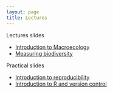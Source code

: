 ```yaml
---
layout: page
title: Lectures
---
```


Lectures slides
* [Introduction to Macroecology](Intro_setup)
* [Measuring biodiversity](week2_lecture)


Practical slides
* [Introduction to reproducibility](Intro_setup)
* [Introduction to R and version control](week2_lecture)
